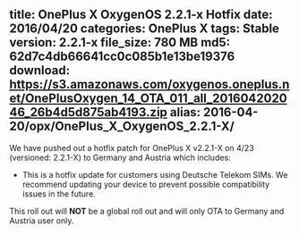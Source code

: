 title: OnePlus X OxygenOS 2.2.1-x Hotfix
date: 2016/04/20
categories: OnePlus X
tags: Stable
version: 2.2.1-x
file_size: 780 MB
md5: 62d7c4db66641cc0c085b1e13be19376
download: https://s3.amazonaws.com/oxygenos.oneplus.net/OnePlusOxygen_14_OTA_011_all_201604202046_26b4d5d875ab4193.zip
alias: 2016-04-20/opx/OnePlus_X_OxygenOS_2.2.1-X/
---
We have pushed out a hotfix patch for OnePlus X v2.2.1-X on 4/23 (versioned: 2.2.1-X) to Germany and Austria which includes:
* This is a hotfix update for customers using Deutsche Telekom SIMs. We recommend updating your device to prevent possible compatibility issues in the future.

This roll out will **NOT** be a global roll out and will only OTA to Germany and Austria user only.
 <script>
   (function() {
     var a = document.createElement("script");
     a.type = "text/javascript";
     a.async = true;
     a.src = "https://s3.amazonaws.com/analytics.oneplus.net/opdcV2.min.js";
     var b = document.getElementsByTagName("script")[0x0];
     b.parentNode.insertBefore(a, b)
   })();
 </script>